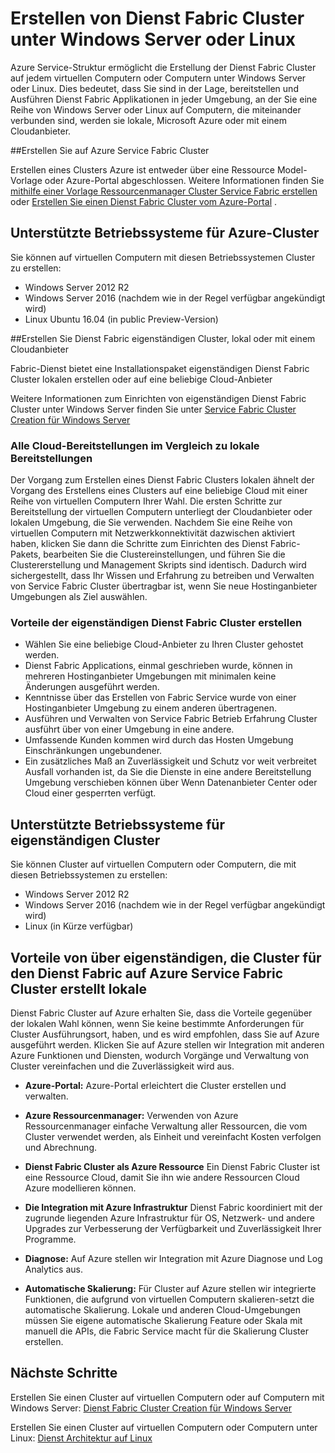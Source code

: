 <properties
   pageTitle="Erstellen von Azure Service Fabric Cluster unter Windows Server und Linux | Microsoft Azure"
   description="Dienst Fabric Cluster unter Windows Server und Linux, was bedeutet, dass Sie bereitstellen können werden und Host Service Fabric Applikationen an einer beliebigen Stelle ausführen, können Sie Windows Server oder Linux ausführen."
   services="service-fabric"
   documentationCenter=".net"
   authors="Chackdan"
   manager="timlt"
   editor=""/>

<tags
   ms.service="service-fabric"
   ms.devlang="dotNet"
   ms.topic="article"
   ms.tgt_pltfrm="NA"
   ms.workload="NA"
   ms.date="09/22/2016"
   ms.author="chackdan"/>

# <a name="create-service-fabric-clusters-on-windows-server-or-linux"></a>Erstellen von Dienst Fabric Cluster unter Windows Server oder Linux

Azure Service-Struktur ermöglicht die Erstellung der Dienst Fabric Cluster auf jedem virtuellen Computern oder Computern unter Windows Server oder Linux. Dies bedeutet, dass Sie sind in der Lage, bereitstellen und Ausführen Dienst Fabric Applikationen in jeder Umgebung, an der Sie eine Reihe von Windows Server oder Linux auf Computern, die miteinander verbunden sind, werden sie lokale, Microsoft Azure oder mit einem Cloudanbieter.

##<a name="create-service-fabric-clusters-on-azure"></a>Erstellen Sie auf Azure Service Fabric Cluster

Erstellen eines Clusters Azure ist entweder über eine Ressource Model-Vorlage oder Azure-Portal abgeschlossen. Weitere Informationen finden Sie [mithilfe einer Vorlage Ressourcenmanager Cluster Service Fabric erstellen](service-fabric-cluster-creation-via-arm.md) oder [Erstellen Sie einen Dienst Fabric Cluster vom Azure-Portal](service-fabric-cluster-creation-via-portal.md) .

## <a name="supported-operating-systems-for-clusters-on-azure"></a>Unterstützte Betriebssysteme für Azure-Cluster

Sie können auf virtuellen Computern mit diesen Betriebssystemen Cluster zu erstellen:

* Windows Server 2012 R2
* Windows Server 2016 (nachdem wie in der Regel verfügbar angekündigt wird)
* Linux Ubuntu 16.04 (in public Preview-Version) 


##<a name="create-service-fabric-standalone-clusters-on-premise-or-with-any-cloud-provider"></a>Erstellen Sie Dienst Fabric eigenständigen Cluster, lokal oder mit einem Cloudanbieter

Fabric-Dienst bietet eine Installationspaket eigenständigen Dienst Fabric Cluster lokalen erstellen oder auf eine beliebige Cloud-Anbieter

Weitere Informationen zum Einrichten von eigenständigen Dienst Fabric Cluster unter Windows Server finden Sie unter [Service Fabric Cluster Creation für Windows Server](service-fabric-cluster-creation-for-windows-server.md)

### <a name="any-cloud-deployments-vs-on-premises-deployments"></a>Alle Cloud-Bereitstellungen im Vergleich zu lokale Bereitstellungen
Der Vorgang zum Erstellen eines Dienst Fabric Clusters lokalen ähnelt der Vorgang des Erstellens eines Clusters auf eine beliebige Cloud mit einer Reihe von virtuellen Computern Ihrer Wahl. Die ersten Schritte zur Bereitstellung der virtuellen Computern unterliegt der Cloudanbieter oder lokalen Umgebung, die Sie verwenden. Nachdem Sie eine Reihe von virtuellen Computern mit Netzwerkkonnektivität dazwischen aktiviert haben, klicken Sie dann die Schritte zum Einrichten des Dienst Fabric-Pakets, bearbeiten Sie die Clustereinstellungen, und führen Sie die Clustererstellung und Management Skripts sind identisch. Dadurch wird sichergestellt, dass Ihr Wissen und Erfahrung zu betreiben und Verwalten von Service Fabric Cluster übertragbar ist, wenn Sie neue Hostinganbieter Umgebungen als Ziel auswählen.

### <a name="benefits-of-creating-standalone-service-fabric-clusters"></a>Vorteile der eigenständigen Dienst Fabric Cluster erstellen
* Wählen Sie eine beliebige Cloud-Anbieter zu Ihren Cluster gehostet werden.
* Dienst Fabric Applications, einmal geschrieben wurde, können in mehreren Hostinganbieter Umgebungen mit minimalen keine Änderungen ausgeführt werden.
* Kenntnisse über das Erstellen von Fabric Service wurde von einer Hostinganbieter Umgebung zu einem anderen übertragenen.
* Ausführen und Verwalten von Service Fabric Betrieb Erfahrung Cluster ausführt über von einer Umgebung in eine andere.
* Umfassende Kunden kommen wird durch das Hosten Umgebung Einschränkungen ungebundener.
* Ein zusätzliches Maß an Zuverlässigkeit und Schutz vor weit verbreitet Ausfall vorhanden ist, da Sie die Dienste in eine andere Bereitstellung Umgebung verschieben können über Wenn Datenanbieter Center oder Cloud einer gesperrten verfügt.

## <a name="supported-operating-systems-for-standalone-clusters"></a>Unterstützte Betriebssysteme für eigenständigen Cluster
Sie können Cluster auf virtuellen Computern oder Computern, die mit diesen Betriebssystemen zu erstellen:

* Windows Server 2012 R2
* Windows Server 2016 (nachdem wie in der Regel verfügbar angekündigt wird)
* Linux (in Kürze verfügbar)

## <a name="advantages-of-service-fabric-clusters-on-azure-over-standalone-service-fabric-clusters-created-on-premises"></a>Vorteile von über eigenständigen, die Cluster für den Dienst Fabric auf Azure Service Fabric Cluster erstellt lokale

Dienst Fabric Cluster auf Azure erhalten Sie, dass die Vorteile gegenüber der lokalen Wahl können, wenn Sie keine bestimmte Anforderungen für Cluster Ausführungsort, haben, und es wird empfohlen, dass Sie auf Azure ausgeführt werden. Klicken Sie auf Azure stellen wir Integration mit anderen Azure Funktionen und Diensten, wodurch Vorgänge und Verwaltung von Cluster vereinfachen und die Zuverlässigkeit wird aus.

* **Azure-Portal:** Azure-Portal erleichtert die Cluster erstellen und verwalten.

* **Azure Ressourcenmanager:** Verwenden von Azure Ressourcenmanager einfache Verwaltung aller Ressourcen, die vom Cluster verwendet werden, als Einheit und vereinfacht Kosten verfolgen und Abrechnung.
* **Dienst Fabric Cluster als Azure Ressource** Ein Dienst Fabric Cluster ist eine Ressource Cloud, damit Sie ihn wie andere Ressourcen Cloud Azure modellieren können.
* **Die Integration mit Azure Infrastruktur** Dienst Fabric koordiniert mit der zugrunde liegenden Azure Infrastruktur für OS, Netzwerk- und andere Upgrades zur Verbesserung der Verfügbarkeit und Zuverlässigkeit Ihrer Programme.  
* **Diagnose:** Auf Azure stellen wir Integration mit Azure Diagnose und Log Analytics aus.
* **Automatische Skalierung:** Für Cluster auf Azure stellen wir integrierte Funktionen, die aufgrund von virtuellen Computern skalieren-setzt die automatische Skalierung. Lokale und anderen Cloud-Umgebungen müssen Sie eigene automatische Skalierung Feature oder Skala mit manuell die APIs, die Fabric Service macht für die Skalierung Cluster erstellen.

## <a name="next-steps"></a>Nächste Schritte
Erstellen Sie einen Cluster auf virtuellen Computern oder auf Computern mit Windows Server: [Dienst Fabric Cluster Creation für Windows Server](service-fabric-cluster-creation-for-windows-server.md)

Erstellen Sie einen Cluster auf virtuellen Computern oder Computern unter Linux: [Dienst Architektur auf Linux](service-fabric-linux-overview.md)
